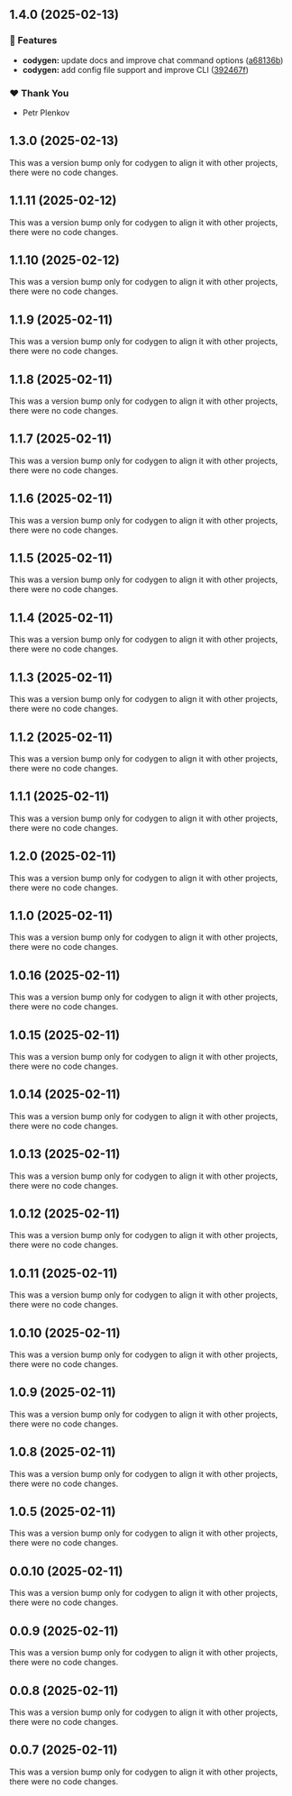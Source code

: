## 1.4.0 (2025-02-13)

### 🚀 Features

- **codygen:** update docs and improve chat command options ([a68136b](https://github.com/theplenkov-npm/codygen/commit/a68136b))
- **codygen:** add config file support and improve CLI ([392467f](https://github.com/theplenkov-npm/codygen/commit/392467f))

### ❤️ Thank You

- Petr Plenkov

## 1.3.0 (2025-02-13)

This was a version bump only for codygen to align it with other projects, there were no code changes.

## 1.1.11 (2025-02-12)

This was a version bump only for codygen to align it with other projects, there were no code changes.

## 1.1.10 (2025-02-12)

This was a version bump only for codygen to align it with other projects, there were no code changes.

## 1.1.9 (2025-02-11)

This was a version bump only for codygen to align it with other projects, there were no code changes.

## 1.1.8 (2025-02-11)

This was a version bump only for codygen to align it with other projects, there were no code changes.

## 1.1.7 (2025-02-11)

This was a version bump only for codygen to align it with other projects, there were no code changes.

## 1.1.6 (2025-02-11)

This was a version bump only for codygen to align it with other projects, there were no code changes.

## 1.1.5 (2025-02-11)

This was a version bump only for codygen to align it with other projects, there were no code changes.

## 1.1.4 (2025-02-11)

This was a version bump only for codygen to align it with other projects, there were no code changes.

## 1.1.3 (2025-02-11)

This was a version bump only for codygen to align it with other projects, there were no code changes.

## 1.1.2 (2025-02-11)

This was a version bump only for codygen to align it with other projects, there were no code changes.

## 1.1.1 (2025-02-11)

This was a version bump only for codygen to align it with other projects, there were no code changes.

## 1.2.0 (2025-02-11)

This was a version bump only for codygen to align it with other projects, there were no code changes.

## 1.1.0 (2025-02-11)

This was a version bump only for codygen to align it with other projects, there were no code changes.

## 1.0.16 (2025-02-11)

This was a version bump only for codygen to align it with other projects, there were no code changes.

## 1.0.15 (2025-02-11)

This was a version bump only for codygen to align it with other projects, there were no code changes.

## 1.0.14 (2025-02-11)

This was a version bump only for codygen to align it with other projects, there were no code changes.

## 1.0.13 (2025-02-11)

This was a version bump only for codygen to align it with other projects, there were no code changes.

## 1.0.12 (2025-02-11)

This was a version bump only for codygen to align it with other projects, there were no code changes.

## 1.0.11 (2025-02-11)

This was a version bump only for codygen to align it with other projects, there were no code changes.

## 1.0.10 (2025-02-11)

This was a version bump only for codygen to align it with other projects, there were no code changes.

## 1.0.9 (2025-02-11)

This was a version bump only for codygen to align it with other projects, there were no code changes.

## 1.0.8 (2025-02-11)

This was a version bump only for codygen to align it with other projects, there were no code changes.

## 1.0.5 (2025-02-11)

This was a version bump only for codygen to align it with other projects, there were no code changes.

## 0.0.10 (2025-02-11)

This was a version bump only for codygen to align it with other projects, there were no code changes.

## 0.0.9 (2025-02-11)

This was a version bump only for codygen to align it with other projects, there were no code changes.

## 0.0.8 (2025-02-11)

This was a version bump only for codygen to align it with other projects, there were no code changes.

## 0.0.7 (2025-02-11)

This was a version bump only for codygen to align it with other projects, there were no code changes.
